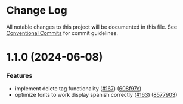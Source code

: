 # Change Log

All notable changes to this project will be documented in this file.
See [Conventional Commits](https://conventionalcommits.org) for commit guidelines.

# 1.1.0 (2024-06-08)

### Features

- implement delete tag functionality ([#167](https://github.com/marusyaganza/lp-monorepo/issues/167)) ([608f97c](https://github.com/marusyaganza/lp-monorepo/commit/608f97cefbb60c9dd6f33d6d962fe5c4332068c1))
- optimize fonts to work display spanish correctly ([#163](https://github.com/marusyaganza/lp-monorepo/issues/163)) ([8577903](https://github.com/marusyaganza/lp-monorepo/commit/85779032a72d2eda552cc6d8f86298f5e2f009f9))

